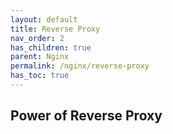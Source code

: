```yaml
---
layout: default    
title: Reverse Proxy
nav_order: 2
has_children: true
parent: Nginx
permalink: /nginx/reverse-proxy
has_toc: true
---
```


## Power of Reverse Proxy
